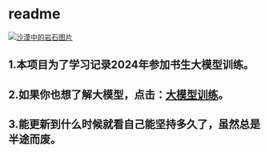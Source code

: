 # readme
[![沙漠中的岩石图片](zh-cn/photo/15763644/)]([https://markdown.com.cn](https://www.pexels.com/))
## 1.本项目为了学习记录2024年参加书生大模型训练。
## 2.如果你也想了解大模型，点击：[大模型训练](https://github.com/InternLM/Tutorial)。
## 3.能更新到什么时候就看自己能坚持多久了，虽然总是半途而废。
